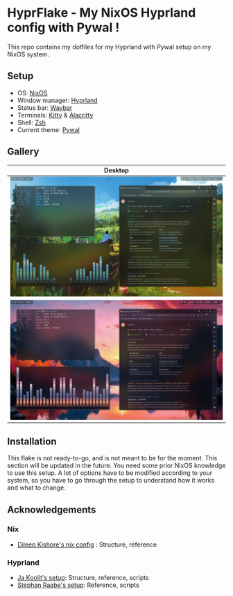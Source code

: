 # HyprFlake - My NixOS Hyprland config with Pywal !
This repo contains my dotfiles for my Hyprland with Pywal setup on my NixOS system.

## Setup

- OS: [NixOS](https://nixos.org)
- Window manager: [Hyprland](https://github.com/hyprwm/Hyprland)
- Status bar: [Waybar](https://github.com/Alexays/Waybar)
- Terminals: [Kitty](https://github.com/kovidgoyal/kitty) & [Alacritty](https://github.com/alacritty/alacritty)
- Shell: [Zsh]( https://www.zsh.org/)
- Current theme: [Pywal](https://github.com/dylanaraps/pywal)

## Gallery

|             Desktop              |
| :------------------------------: |
| ![desktop](./assets/screenshots/desktop1.png) |
| ![desktop](./assets/screenshots/desktop2.png) |


## Installation

This flake is not ready-to-go, and is not meant to be for the moment.
This section will be updated in the future.
You need some prior NixOS knowledge to use this setup.
A lot of options have to be modified according to your system, so you have to go through the setup to understand how it works and what to change.

## Acknowledgements

### Nix
- [Dileep Kishore's nix config](https://github.com/dileep-kishore/nixos-hyprland) : Structure, reference

### Hyprland
- [Ja Koolit's setup](https://github.com/JaKooLit/Hyprland-Dots): Structure, reference, scripts
- [Stephan Raabe's setup](https://gitlab.com/stephan-raabe/dotfiles): Reference, scripts

